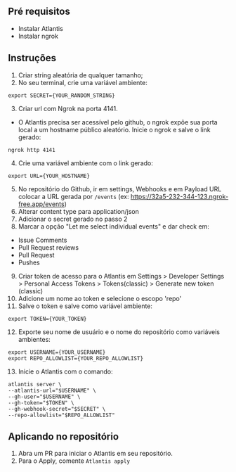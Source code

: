 ## Pré requisitos
- Instalar Atlantis
- Instalar ngrok

## Instruções
1. Criar string aleatória de qualquer tamanho;
2. No seu terminal, crie uma variável ambiente:
```
export SECRET={YOUR_RANDOM_STRING}
```
3. Criar url com Ngrok na porta 4141.
 * O Atlantis precisa ser acessível pelo github, o ngrok expõe sua porta local a um hostname público aleatório. Inicie o ngrok e salve o link gerado:
```
ngrok http 4141
```
4. Crie uma variável ambiente com o link gerado:
```
export URL={YOUR_HOSTNAME}
```
5. No repositório do Github, ir em settings, Webhooks e em Payload URL colocar a URL gerada por `/events` (ex: https://32a5-232-344-123.ngrok-free.app/events)
6. Alterar content type para application/json
7. Adicionar o secret gerado no passo 2
8. Marcar a opção "Let me select individual events" e dar check em:
* Issue Comments
* Pull Request reviews
* Pull Request
* Pushes
9. Criar token de acesso para o Atlantis em Settings > Developer Settings > Personal Access Tokens > Tokens(classic) > Generate new token (classic)
10. Adicione um nome ao token e selecione o escopo 'repo'
11. Salve o token e salve como variável ambiente:
```
export TOKEN={YOUR_TOKEN}
```
12. Exporte seu nome de usuário e o nome do repositório como variáveis ambientes:
```
export USERNAME={YOUR_USERNAME}
export REPO_ALLOWLIST={YOUR_REPO_ALLOWLIST}
```
13. Inicie o Atlantis com o comando:
```
atlantis server \
--atlantis-url="$USERNAME" \
--gh-user="$USERNAME" \
--gh-token="$TOKEN" \
--gh-webhook-secret="$SECRET" \
--repo-allowlist="$REPO_ALLOWLIST"
```

## Aplicando no repositório
1. Abra um PR para iniciar o Atlantis em seu repositório.
2. Para o Apply, comente `Atlantis apply`